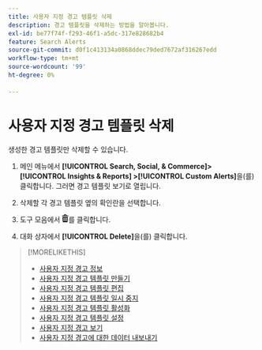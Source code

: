 ```yaml
---
title: 사용자 지정 경고 템플릿 삭제
description: 경고 템플릿을 삭제하는 방법을 알아봅니다.
exl-id: be77f74f-f293-46f1-a5dc-317e828682b4
feature: Search Alerts
source-git-commit: d0f1c413134a0868ddec79ded7672af316267edd
workflow-type: tm+mt
source-wordcount: '99'
ht-degree: 0%

---
```


# 사용자 지정 경고 템플릿 삭제

생성한 경고 템플릿만 삭제할 수 있습니다.

1. 메인 메뉴에서 **[!UICONTROL Search, Social, & Commerce]> [!UICONTROL Insights & Reports] >[!UICONTROL Custom Alerts]**&#x200B;을(를) 클릭합니다. 그러면 경고 템플릿 보기로 열립니다.

1. 삭제할 각 경고 템플릿 옆의 확인란을 선택합니다.

1. 도구 모음에서 ![삭제](/help/search-social-commerce/assets/delete.png "삭제")를 클릭합니다.

1. 대화 상자에서 **[!UICONTROL Delete]**&#x200B;을(를) 클릭합니다.

>[!MORELIKETHIS]
>
>* [사용자 지정 경고 정보](alert-about.md)
>* [사용자 지정 경고 템플릿 만들기](alert-template-create.md)
>* [사용자 지정 경고 템플릿 편집](alert-template-edit.md)
>* [사용자 지정 경고 템플릿 일시 중지](alert-template-pause.md)
>* [사용자 지정 경고 템플릿 활성화](alert-template-activate.md)
>* [사용자 지정 경고 템플릿 설정](alert-template-settings.md)
>* [사용자 지정 경고 보기](alert-view.md)
>* [사용자 지정 경고에 대한 데이터 내보내기](alert-export-data.md)
